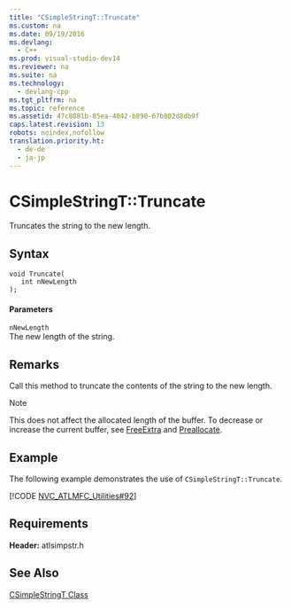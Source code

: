 ```yaml
---
title: "CSimpleStringT::Truncate"
ms.custom: na
ms.date: 09/19/2016
ms.devlang: 
  - C++
ms.prod: visual-studio-dev14
ms.reviewer: na
ms.suite: na
ms.technology: 
  - devlang-cpp
ms.tgt_pltfrm: na
ms.topic: reference
ms.assetid: 47c8081b-85ea-4042-b890-67b802d8db9f
caps.latest.revision: 13
robots: noindex,nofollow
translation.priority.ht: 
  - de-de
  - ja-jp
---
```

# CSimpleStringT::Truncate
Truncates the string to the new length.  
  
## Syntax  
  
```  
void Truncate(  
   int nNewLength   
);  
```  
  
#### Parameters  
 `nNewLength`  
 The new length of the string.  
  
## Remarks  
 Call this method to truncate the contents of the string to the new length.  
  
> [!NOTE]
>  This does not affect the allocated length of the buffer. To decrease or increase the current buffer, see [FreeExtra](../vs140/CSimpleStringT--FreeExtra.md) and [Preallocate](../vs140/CSimpleStringT--Preallocate.md).  
  
## Example  
 The following example demonstrates the use of `CSimpleStringT::Truncate`.  
  
 [!CODE [NVC_ATLMFC_Utilities#92](../CodeSnippet/VS_Snippets_Cpp/NVC_ATLMFC_Utilities#92)]  
  
## Requirements  
 **Header:** atlsimpstr.h  
  
## See Also  
 [CSimpleStringT Class](../vs140/CSimpleStringT-Class.md)